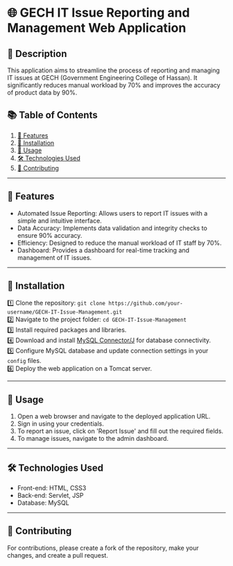 # 🌐 GECH IT Issue Reporting and Management Web Application

## 📝 Description

This application aims to streamline the process of reporting and managing IT issues at GECH (Government Engineering College of Hassan). It significantly reduces manual workload by 70% and improves the accuracy of product data by 90%.

## 📚 Table of Contents

1. [🌟 Features](#Features)
2. [💾 Installation](#Installation)
3. [🔧 Usage](#Usage)
4. [🛠 Technologies Used](#Technologies-Used)
5. [🤝 Contributing](#Contributing)

---

## 🌟 Features

- Automated Issue Reporting: Allows users to report IT issues with a simple and intuitive interface.
- Data Accuracy: Implements data validation and integrity checks to ensure 90% accuracy.
- Efficiency: Designed to reduce the manual workload of IT staff by 70%.
- Dashboard: Provides a dashboard for real-time tracking and management of IT issues.

---

## 💾 Installation

1️⃣ Clone the repository: `git clone https://github.com/your-username/GECH-IT-Issue-Management.git`  
2️⃣ Navigate to the project folder: `cd GECH-IT-Issue-Management`  
3️⃣ Install required packages and libraries.  
4️⃣ Download and install [MySQL Connector/J](https://dev.mysql.com/downloads/connector/j/) for database connectivity.  
5️⃣ Configure MySQL database and update connection settings in your `config` files.  
6️⃣ Deploy the web application on a Tomcat server.

---

## 🔧 Usage

1. Open a web browser and navigate to the deployed application URL.
2. Sign in using your credentials.
3. To report an issue, click on 'Report Issue' and fill out the required fields.
4. To manage issues, navigate to the admin dashboard.

---

## 🛠 Technologies Used

- Front-end: HTML, CSS3
- Back-end: Servlet, JSP
- Database: MySQL

---

## 🤝 Contributing

For contributions, please create a fork of the repository, make your changes, and create a pull request.
